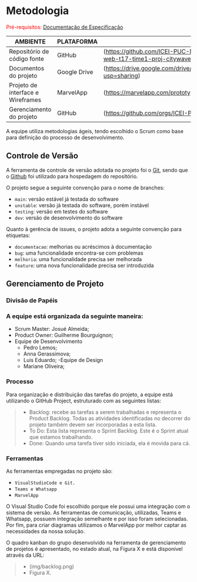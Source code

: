 
# Metodologia

<span style="color:red">Pré-requisitos: <a href="2-Especificação do Projeto.md"> Documentação de Especificação</a></span>

|AMBIENTE | PLATAFORMA| LINK DE ACESSO|
|---------|------------|----------------|
|Repositório de código fonte| GitHub| (https://github.com/ICEI-PUC-Minas-PMV-ADS/pmv-ads-2023-1-e1-proj-web-t17-time1-proj-citywave)|
|Documentos do projeto| Google Drive| (https://drive.google.com/drive/folders/1WfYRpJrQZ_Bjzm5hEpGKYnShLgd0sl7h?usp=sharing)|
|Projeto de interface e Wireframes| MarvelApp| (https://marvelapp.com/prototype/6aed7hi)|
|Gerenciamento do projeto| GitHub| (https://github.com/orgs/ICEI-PUC-Minas-PMV-ADS/projects/348)|

A equipe utiliza metodologias ágeis, tendo escolhido o Scrum como base para definição do processo de desenvolvimento.

## Controle de Versão

A ferramenta de controle de versão adotada no projeto foi o
[Git](https://git-scm.com/), sendo que o [Github](https://github.com)
foi utilizado para hospedagem do repositório.

O projeto segue a seguinte convenção para o nome de branches:

- `main`: versão estável já testada do software
- `unstable`: versão já testada do software, porém instável
- `testing`: versão em testes do software
- `dev`: versão de desenvolvimento do software

Quanto à gerência de issues, o projeto adota a seguinte convenção para
etiquetas:

- `documentacao`: melhorias ou acréscimos à documentação
- `bug`: uma funcionalidade encontra-se com problemas
- `melhoria`: uma funcionalidade precisa ser melhorada
- `feature`: uma nova funcionalidade precisa ser introduzida

## Gerenciamento de Projeto

### Divisão de Papéis

### A equipe está organizada da seguinte maneira:
- Scrum Master: Josué Almeida;
- Product Owner: Guilherme Bourguignon;
- Equipe de Desenvolvimento
  - Pedro Lemos;
  - Anna Gerassimova;
  - Luis Eduardo;
-Equipe de Design
  - Mariane Oliveira;

### Processo

Para organização e distribuição das tarefas do projeto, a equipe está utilizando o GitHub Project, estruturado com as seguintes listas:
> - Backlog: recebe as tarefas a serem trabalhadas e representa o Product Backlog.
Todas as atividades identificadas no decorrer do projeto também devem ser incorporadas a esta lista.
> - To Do: Esta lista representa o Sprint Backlog. Este é o Sprint atual que estamos trabalhando.
> - Done: Quando uma tarefa tiver sido iniciada, ela é movida para cá.

### Ferramentas

As ferramentas empregadas no projeto são:

- `VisualStudioCode e Git.`
- `Teams e Whatsapp`
- `MarvelApp`

O Visual Studio Code foi escolhido porque ele possui uma integração com o sistema de versão. As ferramentas de comunicação, utilizadas, Teams e Whatsapp, possuem integração semelhante e por isso foram selecionadas. Por fim, para criar diagramas utilizamos o MarvelApp por melhor captar as necessidades da nossa solução.

O quadro kanban do grupo desenvolvido na ferramenta de gerenciamento de projetos é apresentado, no estado atual, na Figura X e está disponível através da URL: 
> - (img/backlog.png)
> - Figura X.
